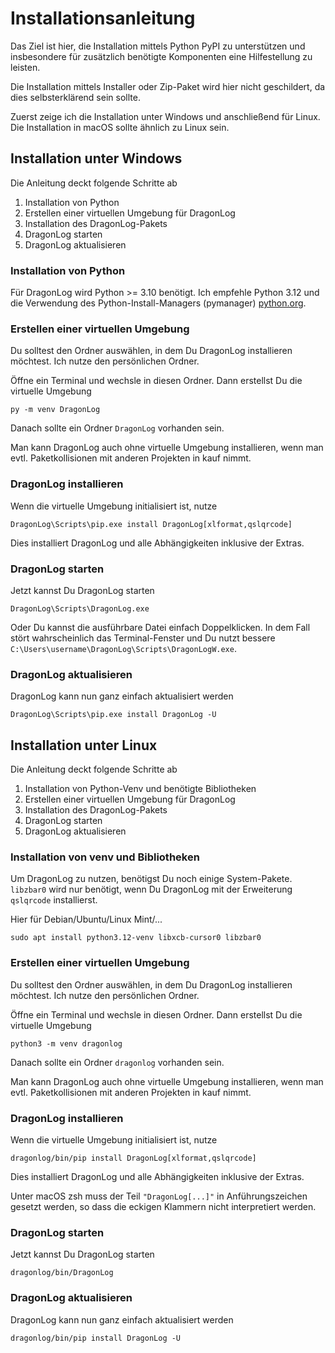 Installationsanleitung
======================

Das Ziel ist hier, die Installation mittels Python PyPI zu unterstützen und insbesondere für zusätzlich benötigte Komponenten eine Hilfestellung zu leisten.

Die Installation mittels Installer oder Zip-Paket wird hier nicht geschildert, da dies selbsterklärend sein sollte.

Zuerst zeige ich die Installation unter Windows und anschließend für Linux. Die Installation in macOS sollte ähnlich zu Linux sein.


Installation unter Windows
--------------------------

Die Anleitung deckt folgende Schritte ab

1. Installation von Python
2. Erstellen einer virtuellen Umgebung für DragonLog
3. Installation des DragonLog-Pakets
4. DragonLog starten
5. DragonLog aktualisieren


### Installation von Python

Für DragonLog wird Python >= 3.10 benötigt. 
Ich empfehle Python 3.12 und die Verwendung des Python-Install-Managers (pymanager) [python.org](https://www.python.org/downloads/). 


### Erstellen einer virtuellen Umgebung

Du solltest den Ordner auswählen, in dem Du DragonLog installieren möchtest. Ich nutze den persönlichen Ordner.

Öffne ein Terminal und wechsle in diesen Ordner. Dann erstellst Du die virtuelle Umgebung

    py -m venv DragonLog

Danach sollte ein Ordner `DragonLog` vorhanden sein.

Man kann DragonLog auch ohne virtuelle Umgebung installieren, wenn man evtl. Paketkollisionen mit anderen Projekten in kauf nimmt.


### DragonLog installieren

Wenn die virtuelle Umgebung initialisiert ist, nutze

    DragonLog\Scripts\pip.exe install DragonLog[xlformat,qslqrcode]

Dies installiert DragonLog und alle Abhängigkeiten inklusive der Extras.


### DragonLog starten

Jetzt kannst Du DragonLog starten

    DragonLog\Scripts\DragonLog.exe

Oder Du kannst die ausführbare Datei einfach Doppelklicken. In dem Fall stört wahrscheinlich das Terminal-Fenster und Du nutzt bessere `C:\Users\username\DragonLog\Scripts\DragonLogW.exe`.


### DragonLog aktualisieren

DragonLog kann nun ganz einfach aktualisiert werden

    DragonLog\Scripts\pip.exe install DragonLog -U



Installation unter Linux
------------------------

Die Anleitung deckt folgende Schritte ab

1. Installation von Python-Venv und benötigte Bibliotheken
2. Erstellen einer virtuellen Umgebung für DragonLog
3. Installation des DragonLog-Pakets
4. DragonLog starten
5. DragonLog aktualisieren


### Installation von venv und Bibliotheken

Um DragonLog zu nutzen, benötigst Du noch einige System-Pakete. `libzbar0` wird nur benötigt, wenn Du DragonLog mit der Erweiterung `qslqrcode` installierst.

Hier für Debian/Ubuntu/Linux Mint/...

    sudo apt install python3.12-venv libxcb-cursor0 libzbar0


### Erstellen einer virtuellen Umgebung

Du solltest den Ordner auswählen, in dem Du DragonLog installieren möchtest. Ich nutze den persönlichen Ordner.

Öffne ein Terminal und wechsle in diesen Ordner. Dann erstellst Du die virtuelle Umgebung

    python3 -m venv dragonlog

Danach sollte ein Ordner `dragonlog` vorhanden sein.

Man kann DragonLog auch ohne virtuelle Umgebung installieren, wenn man evtl. Paketkollisionen mit anderen Projekten in kauf nimmt.


### DragonLog installieren

Wenn die virtuelle Umgebung initialisiert ist, nutze

    dragonlog/bin/pip install DragonLog[xlformat,qslqrcode]

Dies installiert DragonLog und alle Abhängigkeiten inklusive der Extras.

Unter macOS zsh muss der Teil `"DragonLog[...]"` in Anführungszeichen gesetzt werden, 
so dass die eckigen Klammern nicht interpretiert werden.


### DragonLog starten

Jetzt kannst Du DragonLog starten

    dragonlog/bin/DragonLog


### DragonLog aktualisieren

DragonLog kann nun ganz einfach aktualisiert werden

    dragonlog/bin/pip install DragonLog -U

